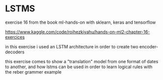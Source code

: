 # LSTMS
exercise 16 from the book ml-hands-on with sklearn, keras and tensorflow

https://www.kaggle.com/code/roihezkiyahu/hands-on-ml2-chapter-16-exercices

in this exercise i used an LSTM architecture in order to create two encoder-decoders 

this exercise comes to show a "translation" model from one format of dates to another, and how lstms can be used in order to learn logical rules with the reber grammer example

